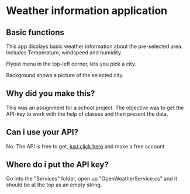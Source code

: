 <H1>Weather information application</H1>

<H2>Basic functions</H2>
<P>This app displays basic weather information about the pre-selected area. Includes Temperature, windspeed and humidity.</P>
<P>Flyout menu in the top-left corner, lets you pick a city.</P>
<P>Background shows a picture of the selected city.</P>

<H2>Why did you make this?</H2>
<p>This was an assignment for a school project. The objective was to get the API-key to work with the help of classes and then present the data.</p>

<H2>Can i use your API?</H2>
<P>No. The API is free to get,  <a href="https://openweathermap.org">just click here</a> and make a free account.</P>

<H2>Where do i put the API key?</H2>
<P>Go into the "Services" folder, open up "OpenWeatherService.cs" and it should be at the top as an empty string. </P>

